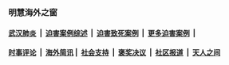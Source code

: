 
### 明慧海外之窗

####  [武汉肺炎](indexes/365.md?t=02251900) &nbsp;|&nbsp;  [迫害案例综述](indexes/328.md?t=02251900) &nbsp;|&nbsp; [迫害致死案例](indexes/277.md?t=02251900)  &nbsp;|&nbsp; [更多迫害案例](indexes/81.md?t=02251900)  &nbsp;|&nbsp; 
####  [时事评论](indexes/19.md?t=02251900) &nbsp;|&nbsp; [海外简讯](indexes/245.md?t=02251900)&nbsp;|&nbsp;  [社会支持](indexes/140.md?t=02251900) &nbsp;|&nbsp; [褒奖决议](indexes/282.md?t=02251900) &nbsp;|&nbsp; [社区报道](indexes/91.md?t=02251900)  &nbsp;|&nbsp; [天人之间](indexes/78.md?t=02251900) 


